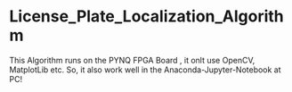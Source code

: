 # License_Plate_Localization_Algorithm
This Algorithm runs on the PYNQ FPGA Board , it onlt use OpenCV, MatplotLib etc. So, it also work well in the Anaconda-Jupyter-Notebook at PC!
